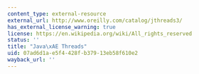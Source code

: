 ```yaml
---
content_type: external-resource
external_url: http://www.oreilly.com/catalog/jthreads3/
has_external_license_warning: true
license: https://en.wikipedia.org/wiki/All_rights_reserved
status: ''
title: "Java\xAE Threads"
uid: 07ad6d1a-e5f4-428f-b379-13eb58f610e2
wayback_url: ''
---
```

